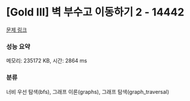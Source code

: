 # [Gold III] 벽 부수고 이동하기 2 - 14442 

[문제 링크](https://www.acmicpc.net/problem/14442) 

### 성능 요약

메모리: 235172 KB, 시간: 2864 ms

### 분류

너비 우선 탐색(bfs), 그래프 이론(graphs), 그래프 탐색(graph_traversal)


